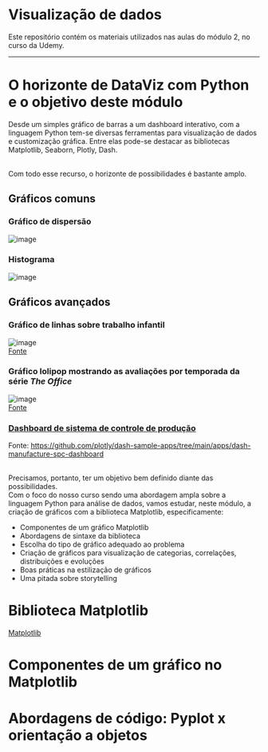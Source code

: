 # **Visualização de dados**
Este repositório contém os materiais utilizados nas aulas do módulo 2, no curso da Udemy.
***

# **O horizonte de DataViz com Python e o objetivo deste módulo**

Desde um simples gráfico de barras a um dashboard interativo, com a linguagem Python tem-se diversas ferramentas para visualização de dados e customização gráfica. Entre elas pode-se destacar as bibliotecas Matplotlib, Seaborn, Plotly, Dash.
<br><br>

Com todo esse recurso, o horizonte de possibilidades é bastante amplo. 
<br>

## **Gráficos comuns**

### Gráfico de dispersão
![image](https://github.com/lucas-mdsena/python_udemy_module_3/assets/93884007/6df57e1e-d100-4da7-8a2b-28b802092961)
<br>
### Histograma
![image](https://github.com/lucas-mdsena/python_udemy_module_3/assets/93884007/19f057eb-9c29-474e-b32f-bf6cd0683b1c)

## **Gráficos avançados**

### Gráfico de linhas sobre trabalho infantil
![image](https://github.com/lucas-mdsena/python_udemy_module_3/assets/93884007/d2258955-fc8c-4272-b0db-d9ebf6769a3f)<br>
[Fonte](https://python-graph-gallery.com/web-lineplots-and-area-chart-the-economist/)
<br>
### Gráfico lolipop mostrando as avaliações por temporada da série *The Office*
![image](https://github.com/lucas-mdsena/python_udemy_module_3/assets/93884007/3dc60a74-a7bf-4872-807a-78f7188abf4d)<br>
[Fonte](https://python-graph-gallery.com/web-lollipop-plot-with-python-the-office/)
<br>
### [Dashboard de sistema de controle de produção](https://dash.gallery/dash-manufacture-spc-dashboard/)
Fonte: https://github.com/plotly/dash-sample-apps/tree/main/apps/dash-manufacture-spc-dashboard
<br><br>


Precisamos, portanto, ter um objetivo bem definido diante das possibilidades.<br>
Com o foco do nosso curso sendo uma abordagem ampla sobre a linguagem Python para análise de dados, vamos estudar, neste módulo, a criação de gráficos com a biblioteca Matplotlib, especificamente:
- Componentes de um gráfico Matplotlib
- Abordagens de sintaxe da biblioteca
- Escolha do tipo de gráfico adequado ao problema
- Criação de gráficos para visualização de categorias, correlações, distribuições e evoluções
- Boas práticas na estilização de gráficos
- Uma pitada sobre storytelling

# **Biblioteca Matplotlib**
[Matplotlib](https://matplotlib.org/)

# **Componentes de um gráfico no Matplotlib**

# **Abordagens de código: Pyplot x orientação a objetos**
